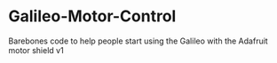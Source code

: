 Galileo-Motor-Control
=====================

Barebones code to help people start using the Galileo with the Adafruit motor shield v1
